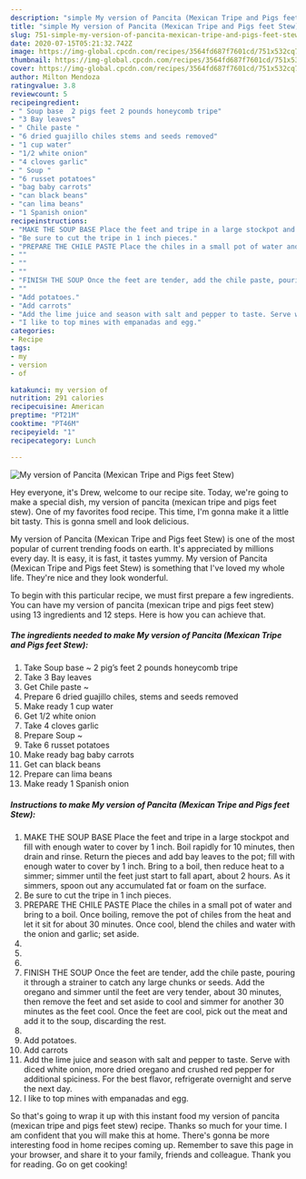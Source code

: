 ```yaml
---
description: "simple My version of Pancita (Mexican Tripe and Pigs feet Stew) recipes | how to make the best My version of Pancita (Mexican Tripe and Pigs feet Stew)"
title: "simple My version of Pancita (Mexican Tripe and Pigs feet Stew) recipes | how to make the best My version of Pancita (Mexican Tripe and Pigs feet Stew)"
slug: 751-simple-my-version-of-pancita-mexican-tripe-and-pigs-feet-stew-recipes-how-to-make-the-best-my-version-of-pancita-mexican-tripe-and-pigs-feet-stew
date: 2020-07-15T05:21:32.742Z
image: https://img-global.cpcdn.com/recipes/3564fd687f7601cd/751x532cq70/my-version-of-pancita-mexican-tripe-and-pigs-feet-stew-recipe-main-photo.jpg
thumbnail: https://img-global.cpcdn.com/recipes/3564fd687f7601cd/751x532cq70/my-version-of-pancita-mexican-tripe-and-pigs-feet-stew-recipe-main-photo.jpg
cover: https://img-global.cpcdn.com/recipes/3564fd687f7601cd/751x532cq70/my-version-of-pancita-mexican-tripe-and-pigs-feet-stew-recipe-main-photo.jpg
author: Milton Mendoza
ratingvalue: 3.8
reviewcount: 5
recipeingredient:
- " Soup base  2 pigs feet 2 pounds honeycomb tripe"
- "3 Bay leaves"
- " Chile paste "
- "6 dried guajillo chiles stems and seeds removed"
- "1 cup water"
- "1/2 white onion"
- "4 cloves garlic"
- " Soup "
- "6 russet potatoes"
- "bag baby carrots"
- "can black beans"
- "can lima beans"
- "1 Spanish onion"
recipeinstructions:
- "MAKE THE SOUP BASE Place the feet and tripe in a large stockpot and fill with enough water to cover by 1 inch. Boil rapidly for 10 minutes, then drain and rinse. Return the pieces and add bay leaves to the pot; fill with enough water to cover by 1 inch. Bring to a boil, then reduce heat to a simmer; simmer until the feet just start to fall apart, about 2 hours. As it simmers, spoon out any accumulated fat or foam on the surface."
- "Be sure to cut the tripe in 1 inch pieces."
- "PREPARE THE CHILE PASTE Place the chiles in a small pot of water and bring to a boil. Once boiling, remove the pot of chiles from the heat and let it sit for about 30 minutes. Once cool, blend the chiles and water with the onion and garlic; set aside."
- ""
- ""
- ""
- "FINISH THE SOUP Once the feet are tender, add the chile paste, pouring it through a strainer to catch any large chunks or seeds. Add the oregano and simmer until the feet are very tender, about 30 minutes, then remove the feet and set aside to cool and simmer for another 30 minutes as the feet cool. Once the feet are cool, pick out the meat and add it to the soup, discarding the rest."
- ""
- "Add potatoes."
- "Add carrots"
- "Add the lime juice and season with salt and pepper to taste. Serve with diced white onion, more dried oregano and crushed red pepper for additional spiciness. For the best flavor, refrigerate overnight and serve the next day."
- "I like to top mines with empanadas and egg."
categories:
- Recipe
tags:
- my
- version
- of

katakunci: my version of 
nutrition: 291 calories
recipecuisine: American
preptime: "PT21M"
cooktime: "PT46M"
recipeyield: "1"
recipecategory: Lunch

---
```



![My version of Pancita (Mexican Tripe and Pigs feet Stew)](https://img-global.cpcdn.com/recipes/3564fd687f7601cd/751x532cq70/my-version-of-pancita-mexican-tripe-and-pigs-feet-stew-recipe-main-photo.jpg)

Hey everyone, it's Drew, welcome to our recipe site. Today, we're going to make a special dish, my version of pancita (mexican tripe and pigs feet stew). One of my favorites food recipe. This time, I'm gonna make it a little bit tasty. This is gonna smell and look delicious.



My version of Pancita (Mexican Tripe and Pigs feet Stew) is one of the most popular of current trending foods on earth. It's appreciated by millions every day. It is easy, it is fast, it tastes yummy. My version of Pancita (Mexican Tripe and Pigs feet Stew) is something that I've loved my whole life. They're nice and they look wonderful.


To begin with this particular recipe, we must first prepare a few ingredients. You can have my version of pancita (mexican tripe and pigs feet stew) using 13 ingredients and 12 steps. Here is how you can achieve that.

<!--inarticleads1-->

##### The ingredients needed to make My version of Pancita (Mexican Tripe and Pigs feet Stew):

1. Take  Soup base ~ 2 pig’s feet 2 pounds honeycomb tripe
1. Take 3 Bay leaves
1. Get  Chile paste ~
1. Prepare 6 dried guajillo chiles, stems and seeds removed
1. Make ready 1 cup water
1. Get 1/2 white onion
1. Take 4 cloves garlic
1. Prepare  Soup ~
1. Take 6 russet potatoes
1. Make ready bag baby carrots
1. Get can black beans
1. Prepare can lima beans
1. Make ready 1 Spanish onion




<!--inarticleads2-->

##### Instructions to make My version of Pancita (Mexican Tripe and Pigs feet Stew):

1. MAKE THE SOUP BASE Place the feet and tripe in a large stockpot and fill with enough water to cover by 1 inch. Boil rapidly for 10 minutes, then drain and rinse. Return the pieces and add bay leaves to the pot; fill with enough water to cover by 1 inch. Bring to a boil, then reduce heat to a simmer; simmer until the feet just start to fall apart, about 2 hours. As it simmers, spoon out any accumulated fat or foam on the surface.
1. Be sure to cut the tripe in 1 inch pieces.
1. PREPARE THE CHILE PASTE Place the chiles in a small pot of water and bring to a boil. Once boiling, remove the pot of chiles from the heat and let it sit for about 30 minutes. Once cool, blend the chiles and water with the onion and garlic; set aside.
1. 
1. 
1. 
1. FINISH THE SOUP Once the feet are tender, add the chile paste, pouring it through a strainer to catch any large chunks or seeds. Add the oregano and simmer until the feet are very tender, about 30 minutes, then remove the feet and set aside to cool and simmer for another 30 minutes as the feet cool. Once the feet are cool, pick out the meat and add it to the soup, discarding the rest.
1. 
1. Add potatoes.
1. Add carrots
1. Add the lime juice and season with salt and pepper to taste. Serve with diced white onion, more dried oregano and crushed red pepper for additional spiciness. For the best flavor, refrigerate overnight and serve the next day.
1. I like to top mines with empanadas and egg.




So that's going to wrap it up with this instant food my version of pancita (mexican tripe and pigs feet stew) recipe. Thanks so much for your time. I am confident that you will make this at home. There's gonna be more interesting food in home recipes coming up. Remember to save this page in your browser, and share it to your family, friends and colleague. Thank you for reading. Go on get cooking!
